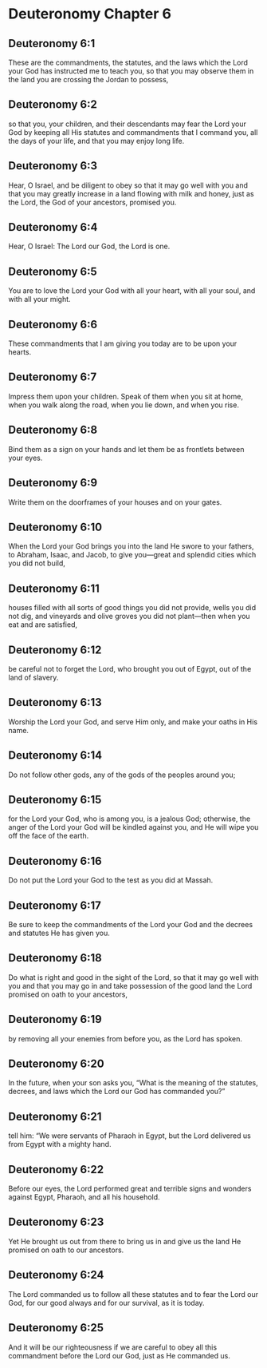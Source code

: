 # Deuteronomy Chapter 6

## Deuteronomy 6:1

These are the commandments, the statutes, and the laws which the Lord your God has instructed me to teach you, so that you may observe them in the land you are crossing the Jordan to possess,

## Deuteronomy 6:2

so that you, your children, and their descendants may fear the Lord your God by keeping all His statutes and commandments that I command you, all the days of your life, and that you may enjoy long life.

## Deuteronomy 6:3

Hear, O Israel, and be diligent to obey so that it may go well with you and that you may greatly increase in a land flowing with milk and honey, just as the Lord, the God of your ancestors, promised you.

## Deuteronomy 6:4

Hear, O Israel: The Lord our God, the Lord is one.

## Deuteronomy 6:5

You are to love the Lord your God with all your heart, with all your soul, and with all your might.

## Deuteronomy 6:6

These commandments that I am giving you today are to be upon your hearts.

## Deuteronomy 6:7

Impress them upon your children. Speak of them when you sit at home, when you walk along the road, when you lie down, and when you rise.

## Deuteronomy 6:8

Bind them as a sign on your hands and let them be as frontlets between your eyes.

## Deuteronomy 6:9

Write them on the doorframes of your houses and on your gates.

## Deuteronomy 6:10

When the Lord your God brings you into the land He swore to your fathers, to Abraham, Isaac, and Jacob, to give you—great and splendid cities which you did not build,

## Deuteronomy 6:11

houses filled with all sorts of good things you did not provide, wells you did not dig, and vineyards and olive groves you did not plant—then when you eat and are satisfied,

## Deuteronomy 6:12

be careful not to forget the Lord, who brought you out of Egypt, out of the land of slavery.

## Deuteronomy 6:13

Worship the Lord your God, and serve Him only, and make your oaths in His name.

## Deuteronomy 6:14

Do not follow other gods, any of the gods of the peoples around you;

## Deuteronomy 6:15

for the Lord your God, who is among you, is a jealous God; otherwise, the anger of the Lord your God will be kindled against you, and He will wipe you off the face of the earth.

## Deuteronomy 6:16

Do not put the Lord your God to the test as you did at Massah.

## Deuteronomy 6:17

Be sure to keep the commandments of the Lord your God and the decrees and statutes He has given you.

## Deuteronomy 6:18

Do what is right and good in the sight of the Lord, so that it may go well with you and that you may go in and take possession of the good land the Lord promised on oath to your ancestors,

## Deuteronomy 6:19

by removing all your enemies from before you, as the Lord has spoken.

## Deuteronomy 6:20

In the future, when your son asks you, “What is the meaning of the statutes, decrees, and laws which the Lord our God has commanded you?”

## Deuteronomy 6:21

tell him: “We were servants of Pharaoh in Egypt, but the Lord delivered us from Egypt with a mighty hand.

## Deuteronomy 6:22

Before our eyes, the Lord performed great and terrible signs and wonders against Egypt, Pharaoh, and all his household.

## Deuteronomy 6:23

Yet He brought us out from there to bring us in and give us the land He promised on oath to our ancestors.

## Deuteronomy 6:24

The Lord commanded us to follow all these statutes and to fear the Lord our God, for our good always and for our survival, as it is today.

## Deuteronomy 6:25

And it will be our righteousness if we are careful to obey all this commandment before the Lord our God, just as He commanded us.
